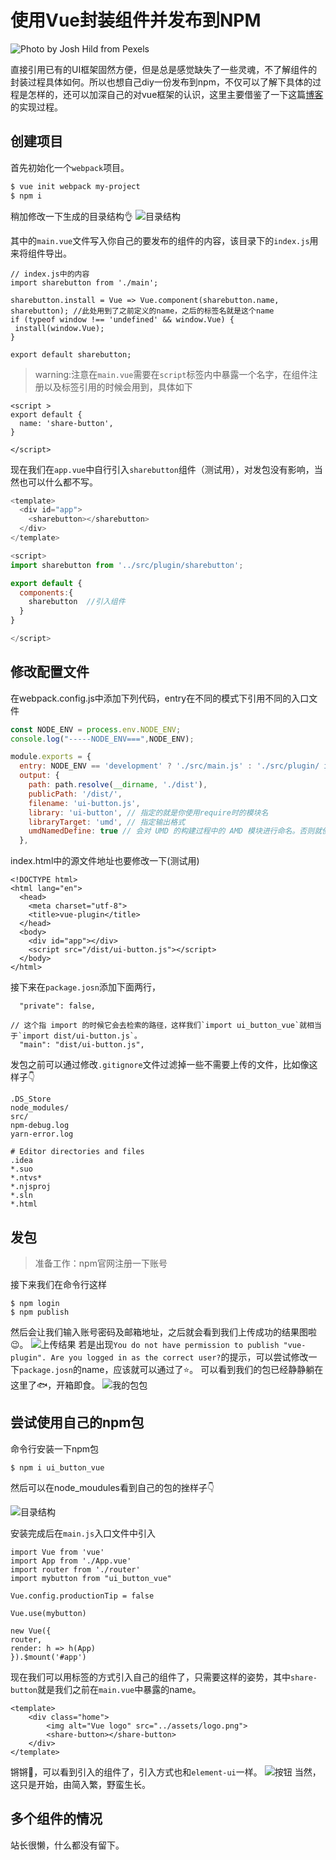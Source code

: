 # 使用Vue封装组件并发布到NPM
![Photo by Josh Hild from Pexels ](https://eric-he.oss-cn-beijing.aliyuncs.com/2019/10/30/4d94bff807dfc3d1ec04c47b4ee353c6.jpg)

直接引用已有的UI框架固然方便，但是总是感觉缺失了一些灵魂，不了解组件的封装过程具体如何。所以也想自己diy一份发布到npm，不仅可以了解下具体的过程是怎样的，还可以加深自己的对vue框架的认识，这里主要借鉴了一下这篇[博客](https://www.cnblogs.com/max-tlp/p/9338855.html)的实现过程。
## 创建项目
首先初始化一个`webpack`项目。
``` bash
$ vue init webpack my-project
$ npm i
```
稍加修改一下生成的目录结构👌
![目录结构](https://eric-he.oss-cn-beijing.aliyuncs.com/2019/10/31/a6a97f6a2ba910990e38880b2c0e71a8.jpg) 
 
其中的`main.vue`文件写入你自己的要发布的组件的内容，该目录下的`index.js`用来将组件导出。
``` js{4}
// index.js中的内容
import sharebutton from './main';

sharebutton.install = Vue => Vue.component(sharebutton.name, sharebutton); //此处用到了之前定义的name，之后的标签名就是这个name
if (typeof window !== 'undefined' && window.Vue) {
 install(window.Vue);
}

export default sharebutton;
```
>warning:注意在`main.vue`需要在`script`标签内中暴露一个名字，在组件注册以及标签引用的时候会用到，具体如下

```
<script >
export default {
  name: 'share-button',
}

</script>
``` 

现在我们在`app.vue`中自行引入`sharebutton`组件（测试用），对发包没有影响，当然也可以什么都不写。
``` js
<template>
  <div id="app">
    <sharebutton></sharebutton>
  </div>
</template>

<script>
import sharebutton from '../src/plugin/sharebutton'; 

export default {
  components:{
    sharebutton  //引入组件
  }
}

</script>
```
## 修改配置文件
在webpack.config.js中添加下列代码，entry在不同的模式下引用不同的入口文件
``` js
const NODE_ENV = process.env.NODE_ENV;
console.log("-----NODE_ENV===",NODE_ENV);

module.exports = {
  entry: NODE_ENV == 'development' ? './src/main.js' : './src/plugin/ index.js', //不同模式下使用不同的js文件
  output: {
    path: path.resolve(__dirname, './dist'),
    publicPath: '/dist/',
    filename: 'ui-button.js',
    library: 'ui-button', // 指定的就是你使用require时的模块名
    libraryTarget: 'umd', // 指定输出格式
    umdNamedDefine: true // 会对 UMD 的构建过程中的 AMD 模块进行命名。否则就使用匿名的 define
  },
```
index.html中的源文件地址也要修改一下(测试用)
``` html{9}
<!DOCTYPE html>
<html lang="en">
  <head>
    <meta charset="utf-8">
    <title>vue-plugin</title>
  </head>
  <body>
    <div id="app"></div>
    <script src="/dist/ui-button.js"></script>
  </body>
</html>
```
接下来在`package.josn`添加下面两行，
```
  "private": false,

// 这个指 import 的时候它会去检索的路径，这样我们`import ui_button_vue`就相当于`import dist/ui-button.js`。
  "main": "dist/ui-button.js",
```
发包之前可以通过修改`.gitignore`文件过滤掉一些不需要上传的文件，比如像这样子👇
```
.DS_Store
node_modules/
src/
npm-debug.log
yarn-error.log

# Editor directories and files
.idea
*.suo
*.ntvs*
*.njsproj
*.sln
*.html
```
## 发包
>准备工作：npm官网注册一下账号  
 
接下来我们在命令行这样
```
$ npm login 
$ npm publish
```
然后会让我们输入账号密码及邮箱地址，之后就会看到我们上传成功的结果图啦😉。
![上传结果](https://eric-he.oss-cn-beijing.aliyuncs.com/2019/10/31/e65ba5e9cb266acf744693c3933a2cae.jpg) 
若是出现`You do not have permission to publish "vue-plugin". Are you logged in as the correct user?`的提示，可以尝试修改一下`package.josn`的name，应该就可以通过了⭐。
可以看到我们的包已经静静躺在这里了🐟，开箱即食。
![我的包包](https://eric-he.oss-cn-beijing.aliyuncs.com/2019/10/31/333868148190fbc184c176dd68d6c273.jpg) 

## 尝试使用自己的npm包
命令行安装一下npm包
```
$ npm i ui_button_vue
```
然后可以在node_moudules看到自己的包的挫样子👇

![目录结构](https://eric-he.oss-cn-beijing.aliyuncs.com/2019/10/31/5f55a15f5789a5b21a40cc65777e6ac6.jpg) 

安装完成后在`main.js`入口文件中引入
```
import Vue from 'vue'
import App from './App.vue'
import router from './router'
import mybutton from "ui_button_vue"

Vue.config.productionTip = false

Vue.use(mybutton)

new Vue({
router,
render: h => h(App)
}).$mount('#app')
```
现在我们可以用标签的方式引入自己的组件了，只需要这样的姿势，其中`share-button`就是我们之前在`main.vue`中暴露的name。
```
<template>
	<div class="home">
		<img alt="Vue logo" src="../assets/logo.png">
		<share-button></share-button>
	</div>
</template>
```
锵锵👐，可以看到引入的组件了，引入方式也和`element-ui`一样。
![按钮](https://eric-he.oss-cn-beijing.aliyuncs.com/2019/10/31/5f1307462b27a88f5d343d4f6a1be00c.jpg) 
当然，这只是开始，由简入繁，野蛮生长。
## 多个组件的情况
站长很懒，什么都没有留下。



